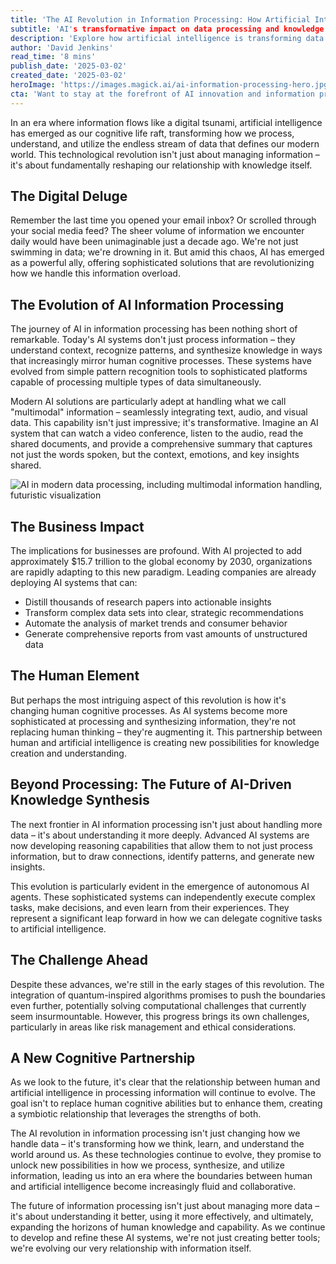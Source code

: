 ```yaml
---
title: 'The AI Revolution in Information Processing: How Artificial Intelligence is Reshaping How We Consume and Understand Data'
subtitle: 'AI's transformative impact on data processing and knowledge synthesis'
description: 'Explore how artificial intelligence is transforming data processing and knowledge synthesis, revolutionizing our relationship with information. Discover the remarkable advancements in handling multimodal data, autonomous decision-making, and the expansive benefits projected to impact the global economy.'
author: 'David Jenkins'
read_time: '8 mins'
publish_date: '2025-03-02'
created_date: '2025-03-02'
heroImage: 'https://images.magick.ai/ai-information-processing-hero.jpg'
cta: 'Want to stay at the forefront of AI innovation and information processing? Follow us on LinkedIn for daily insights into how artificial intelligence is reshaping our digital future.'
---
```


In an era where information flows like a digital tsunami, artificial intelligence has emerged as our cognitive life raft, transforming how we process, understand, and utilize the endless stream of data that defines our modern world. This technological revolution isn't just about managing information – it's about fundamentally reshaping our relationship with knowledge itself.

## The Digital Deluge

Remember the last time you opened your email inbox? Or scrolled through your social media feed? The sheer volume of information we encounter daily would have been unimaginable just a decade ago. We're not just swimming in data; we're drowning in it. But amid this chaos, AI has emerged as a powerful ally, offering sophisticated solutions that are revolutionizing how we handle this information overload.

## The Evolution of AI Information Processing

The journey of AI in information processing has been nothing short of remarkable. Today's AI systems don't just process information – they understand context, recognize patterns, and synthesize knowledge in ways that increasingly mirror human cognitive processes. These systems have evolved from simple pattern recognition tools to sophisticated platforms capable of processing multiple types of data simultaneously.

Modern AI solutions are particularly adept at handling what we call "multimodal" information – seamlessly integrating text, audio, and visual data. This capability isn't just impressive; it's transformative. Imagine an AI system that can watch a video conference, listen to the audio, read the shared documents, and provide a comprehensive summary that captures not just the words spoken, but the context, emotions, and key insights shared.

![AI in modern data processing, including multimodal information handling, futuristic visualization](https://images.magick.ai/ai-information-processing-inline.jpg)

## The Business Impact

The implications for businesses are profound. With AI projected to add approximately $15.7 trillion to the global economy by 2030, organizations are rapidly adapting to this new paradigm. Leading companies are already deploying AI systems that can:

- Distill thousands of research papers into actionable insights
- Transform complex data sets into clear, strategic recommendations
- Automate the analysis of market trends and consumer behavior
- Generate comprehensive reports from vast amounts of unstructured data

## The Human Element

But perhaps the most intriguing aspect of this revolution is how it's changing human cognitive processes. As AI systems become more sophisticated at processing and synthesizing information, they're not replacing human thinking – they're augmenting it. This partnership between human and artificial intelligence is creating new possibilities for knowledge creation and understanding.

## Beyond Processing: The Future of AI-Driven Knowledge Synthesis

The next frontier in AI information processing isn't just about handling more data – it's about understanding it more deeply. Advanced AI systems are now developing reasoning capabilities that allow them to not just process information, but to draw connections, identify patterns, and generate new insights.

This evolution is particularly evident in the emergence of autonomous AI agents. These sophisticated systems can independently execute complex tasks, make decisions, and even learn from their experiences. They represent a significant leap forward in how we can delegate cognitive tasks to artificial intelligence.

## The Challenge Ahead

Despite these advances, we're still in the early stages of this revolution. The integration of quantum-inspired algorithms promises to push the boundaries even further, potentially solving computational challenges that currently seem insurmountable. However, this progress brings its own challenges, particularly in areas like risk management and ethical considerations.

## A New Cognitive Partnership

As we look to the future, it's clear that the relationship between human and artificial intelligence in processing information will continue to evolve. The goal isn't to replace human cognitive abilities but to enhance them, creating a symbiotic relationship that leverages the strengths of both.

The AI revolution in information processing isn't just changing how we handle data – it's transforming how we think, learn, and understand the world around us. As these technologies continue to evolve, they promise to unlock new possibilities in how we process, synthesize, and utilize information, leading us into an era where the boundaries between human and artificial intelligence become increasingly fluid and collaborative.

The future of information processing isn't just about managing more data – it's about understanding it better, using it more effectively, and ultimately, expanding the horizons of human knowledge and capability. As we continue to develop and refine these AI systems, we're not just creating better tools; we're evolving our very relationship with information itself.